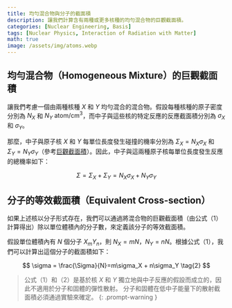 ```yaml
---
title: 均勻混合物與分子的截面積
description: 讓我們計算含有兩種或更多核種的均勻混合物的巨觀截面積。
categories: [Nuclear Engineering, Basis]
tags: [Nuclear Physics, Interaction of Radiation with Matter]
math: true
image: /assets/img/atoms.webp
---
```

## 均勻混合物（Homogeneous Mixture）的巨觀截面積
讓我們考慮一個由兩種核種 $X$ 和 $Y$ 均勻混合的混合物。假設每種核種的原子密度分別為 $N_X$ 和 $N_Y$ $\text{atom/cm}^3$，而中子與這些核的特定反應的反應截面積分別為 $\sigma_X$ 和 $\sigma_Y$。

那麼，中子與原子核 $X$ 和 $Y$ 每單位長度發生碰撞的機率分別為 $\Sigma_X=N_X\sigma_X$ 和 $\Sigma_Y=N_Y\sigma_Y$（參考[巨觀截面積](/posts/Neutron-Interactions-and-Cross-sections/#巨觀截面macroscopic-cross-section)）。因此，中子與這兩種原子核每單位長度發生反應的總機率如下：

$$ \Sigma = \Sigma_X + \Sigma_Y = N_X\sigma_X + N_Y\sigma_Y \tag{1}$$

## 分子的等效截面積（Equivalent Cross-section）
如果上述核以分子形式存在，我們可以通過將混合物的巨觀截面積（由公式（1）計算得出）除以單位體積內的分子數，來定義該分子的等效截面積。

假設單位體積內有 $N$ 個分子 $X_mY_n$，則 $N_X=mN$，$N_Y=nN$。根據公式（1），我們可以計算出這個分子的截面積如下：

$$ \sigma = \frac{\Sigma}{N}=m\sigma_X + n\sigma_Y \tag{2} $$

> 公式（1）和（2）是基於核 $X$ 和 $Y$ 獨立地與中子反應的假設而成立的，因此不適用於分子和固體的彈性散射。
> 分子和固體在低中子能量下的散射截面積必須通過實驗來確定。
{: .prompt-warning }
